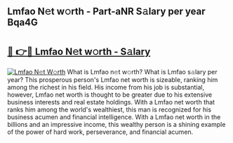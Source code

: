 ## Lmfao N𝚎t w𝚘rth - Part-aNR S𝚊lary per year Bqa4G

# <h2><a href="http://gc4xex.nevu.top/?p=Lmfao">🔗 👉🔴 Lmfao N𝚎t w𝚘rth - S𝚊lary</a></h2>

[![Lmfao N𝚎t W𝚘rth](https://i.imgur.com/Oavwk0R.jpeg)](http://gc4xex.nevu.top/?p=Lmfao)
What is Lmfao n𝚎t w𝚘rth? What is Lmfao s𝚊lary per year?
This prosperous person's Lmfao net worth is sizeable, ranking him among the richest in his field. His income from his job is substantial, however, Lmfao net worth is thought to be greater due to his extensive business interests and real estate holdings. With a Lmfao net worth that ranks him among the world's wealthiest, this man is recognized for his business acumen and financial intelligence. With a Lmfao net worth in the billions and an impressive income, this wealthy person is a shining example of the power of hard work, perseverance, and financial acumen.

